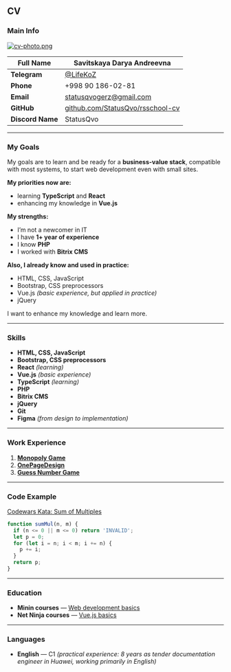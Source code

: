 ## CV
### Main Info

[![cv-photo.png](https://i.postimg.cc/kGwR0s9m/cv-photo.png)](https://postimg.cc/q6h7n8zb)

| **Full Name**    | Savitskaya Darya Andreevna |
|------------------|-----------------------------|
| **Telegram**     | [@LifeKoZ](https://t.me/LifeKoZ) |
| **Phone**        | +998 90 186-02-81 |
| **Email**        | statusqvogerz@gmail.com |
| **GitHub**       | [github.com/StatusQvo/rsschool-cv](https://github.com/StatusQvo/rsschool-cv) |
| **Discord Name** | StatusQvo |

---

### My Goals
My goals are to learn and be ready for a **business-value stack**, compatible with most systems, to start web development even with small sites.  

**My priorities now are:**
- learning **TypeScript** and **React**  
- enhancing my knowledge in **Vue.js**

**My strengths:**
- I’m not a newcomer in IT  
- I have **1+ year of experience**  
- I know **PHP**  
- I worked with **Bitrix CMS**

**Also, I already know and used in practice:**
- HTML, CSS, JavaScript  
- Bootstrap, CSS preprocessors  
- Vue.js *(basic experience, but applied in practice)*  
- jQuery  

I want to enhance my knowledge and learn more.

---

### Skills
- **HTML, CSS, JavaScript**  
- **Bootstrap, CSS preprocessors**  
- **React** *(learning)*  
- **Vue.js** *(basic experience)*  
- **TypeScript** *(learning)*  
- **PHP**  
- **Bitrix CMS**  
- **jQuery**  
- **Git**  
- **Figma** *(from design to implementation)*  

---

### Work Experience
1. [**Monopoly Game**](https://github.com/StatusQvo/monopoly)  
2. [**OnePageDesign**](https://github.com/StatusQvo/front-test-vacancy)  
3. [**Guess Number Game**](https://github.com/StatusQvo/Guess-number)  

---
### Code Example

[Codewars Kata: Sum of Multiples](https://www.codewars.com/kata/57241e0f440cd279b5000829)

```javascript
function sumMul(n, m) {
  if (n <= 0 || m <= 0) return 'INVALID';
  let p = 0;
  for (let i = n; i < m; i += n) {
    p += i;
  }
  return p;
}
```

---
### Education
- **Minin courses** — [Web development basics](www.youtube.com/@VladilenMinin) 
- **Net Ninja courses** — [Vue.js basics](https://www.youtube.com/watch?v=5LYrN_cAJoA&list=PL4cUxeGkcC9gQcYgjhBoeQH7wiAyZNrYa)  

---

### Languages
- **English** — C1 *(practical experience: 8 years as tender documentation engineer in Huawei, working primarily in English)*  